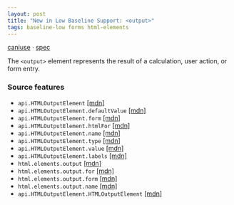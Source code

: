```yaml
---
layout: post
title: "New in Low Baseline Support: <output>"
tags: baseline-low forms html-elements
---
```


[caniuse](https://caniuse.com/?search=output) · [spec](https://html.spec.whatwg.org/multipage/form-elements.html#the-output-element)

The `<output>` element represents the result of a calculation, user action, or form entry.

### Source features

- ``api.HTMLOutputElement`` [[mdn]](https://https://developer.mozilla.org/en-US/search?q=api.HTMLOutputElement)
- ``api.HTMLOutputElement.defaultValue`` [[mdn]](https://https://developer.mozilla.org/en-US/search?q=api.HTMLOutputElement.defaultValue)
- ``api.HTMLOutputElement.form`` [[mdn]](https://https://developer.mozilla.org/en-US/search?q=api.HTMLOutputElement.form)
- ``api.HTMLOutputElement.htmlFor`` [[mdn]](https://https://developer.mozilla.org/en-US/search?q=api.HTMLOutputElement.htmlFor)
- ``api.HTMLOutputElement.name`` [[mdn]](https://https://developer.mozilla.org/en-US/search?q=api.HTMLOutputElement.name)
- ``api.HTMLOutputElement.type`` [[mdn]](https://https://developer.mozilla.org/en-US/search?q=api.HTMLOutputElement.type)
- ``api.HTMLOutputElement.value`` [[mdn]](https://https://developer.mozilla.org/en-US/search?q=api.HTMLOutputElement.value)
- ``api.HTMLOutputElement.labels`` [[mdn]](https://https://developer.mozilla.org/en-US/search?q=api.HTMLOutputElement.labels)
- ``html.elements.output`` [[mdn]](https://https://developer.mozilla.org/en-US/search?q=html.elements.output)
- ``html.elements.output.for`` [[mdn]](https://https://developer.mozilla.org/en-US/search?q=html.elements.output.for)
- ``html.elements.output.form`` [[mdn]](https://https://developer.mozilla.org/en-US/search?q=html.elements.output.form)
- ``html.elements.output.name`` [[mdn]](https://https://developer.mozilla.org/en-US/search?q=html.elements.output.name)
- ``api.HTMLOutputElement.HTMLOutputElement`` [[mdn]](https://https://developer.mozilla.org/en-US/search?q=api.HTMLOutputElement.HTMLOutputElement)
